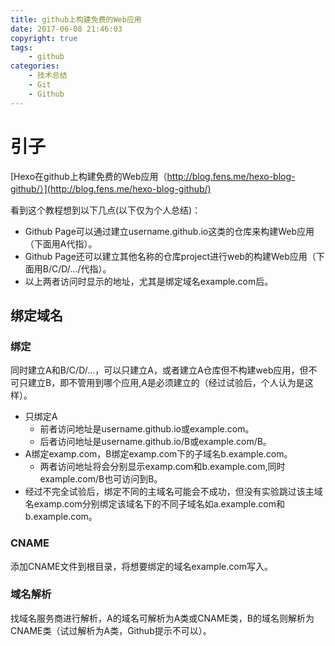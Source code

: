 ```yaml
---
title: github上构建免费的Web应用
date: 2017-06-08 21:46:03
copyright: true
tags: 
	- github
categories: 
	- 技术总结
	- Git
	- Github
---
```


# 引子
[Hexo在github上构建免费的Web应用（http://blog.fens.me/hexo-blog-github/）](http://blog.fens.me/hexo-blog-github/)

看到这个教程想到以下几点(以下仅为个人总结)：
* Github Page可以通过建立username.github.io这类的仓库来构建Web应用（下面用A代指）。
* Github Page还可以建立其他名称的仓库project进行web的构建Web应用（下面用B/C/D/.../代指）。
* 以上两者访问时显示的地址，尤其是绑定域名example.com后。

<!-- more -->

## 绑定域名
### 绑定
同时建立A和B/C/D/...，可以只建立A，或者建立A仓库但不构建web应用，但不可只建立B，即不管用到哪个应用,A是必须建立的（经过试验后，个人认为是这样）。
* 只绑定A
	* 前者访问地址是username.github.io或example.com。
	* 后者访问地址是username.github.io/B或example.com/B。
* A绑定examp.com，B绑定examp.com下的子域名b.example.com。
	* 两者访问地址将会分别显示examp.com和b.example.com,同时example.com/B也可访问到B。
* 经过不完全试验后，绑定不同的主域名可能会不成功，但没有实验跳过该主域名examp.com分别绑定该域名下的不同子域名如a.example.com和b.example.com。

### CNAME
添加CNAME文件到根目录，将想要绑定的域名example.com写入。

### 域名解析
找域名服务商进行解析，A的域名可解析为A类或CNAME类，B的域名则解析为CNAME类（试过解析为A类，Github提示不可以）。